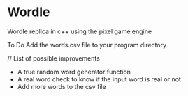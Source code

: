 # Wordle
Wordle replica in c++ using the pixel game engine

To Do
Add the words.csv file to your program directory

// List of possible improvements
 - A true random word generator function
 - A real word check to know if the input word is real or not
 - Add more words to the csv file
